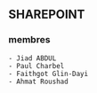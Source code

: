 ## SHAREPOINT

### membres

    - Jiad ABDUL
    - Paul Charbel
    - Faithgot Glin-Dayi
    - Ahmat Roushad


